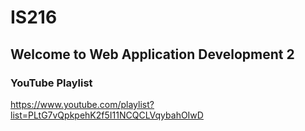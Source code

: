 # IS216
 
## Welcome to Web Application Development 2

### YouTube Playlist ###
https://www.youtube.com/playlist?list=PLtG7vQpkpehK2f5I11NCQCLVqybahOIwD
